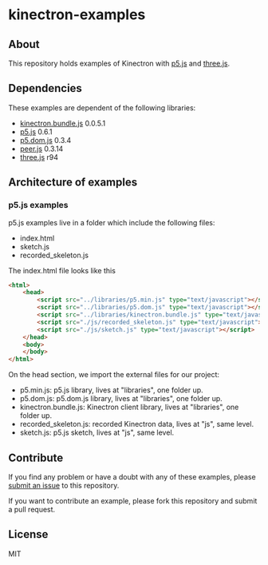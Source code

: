 # kinectron-examples

## About

This repository holds examples of Kinectron with [p5.js](https://p5js.org/) and [three.js](https://threejs.org/).

## Dependencies

These examples are dependent of the following libraries:

* [kinectron.bundle.js](https://github.com/kinectron/kinectron) 0.0.5.1
* [p5.js](https://github.com/processing/p5.js) 0.6.1
* [p5.dom.js](https://github.com/processing/p5.js) 0.3.4
* [peer.js](https://github.com/peers/peerjs) 0.3.14
* [three.js](https://github.com/mrdoob/three.js/) r94

## Architecture of examples

### p5.js examples

p5.js examples live in a folder which include the following files:

* index.html
* sketch.js
* recorded_skeleton.js

The index.html file looks like this

```html
<html>
    <head>
        <script src="../libraries/p5.min.js" type="text/javascript"></script>
        <script src="../libraries/p5.dom.js" type="text/javascript"></script>
        <script src="../libraries/kinectron.bundle.js" type="text/javascript"></script>
        <script src="./js/recorded_skeleton.js" type="text/javascript"></script>
        <script src="./js/sketch.js" type="text/javascript"></script>
    </head>
    <body>
    </body>
</html>
```

On the head section, we import the external files for our project:
* p5.min.js: p5.js library, lives at "libraries", one folder up.
* p5.dom.js: p5.dom.js library, lives at "libraries", one folder up.
* kinectron.bundle.js: Kinectron client library, lives at "libraries", one folder up.
* recorded_skeleton.js: recorded Kinectron data, lives at "js", same level.
* sketch.js: p5.js sketch, lives at "js", same level.




## Contribute

If you find any problem or have a doubt with any of these examples, please [submit an issue](https://github.com/kinectron/kinectron-examples/issues/new) to this repository.

If you want to contribute an example, please fork this repository and submit a pull request.

## License

MIT
